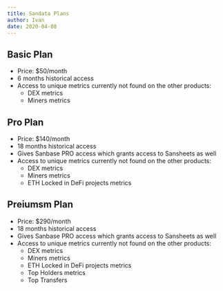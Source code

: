 ```yaml
---
title: Sandata Plans
author: Ivan
date: 2020-04-08
---
```


## Basic Plan

- Price: \$50/month
- 6 months historical access
- Access to unique metrics currently not found on the other products:
  - DEX metrics
  - Miners metrics

## Pro Plan

- Price: \$140/month
- 18 months historical access
- Gives Sanbase PRO access which grants access to Sansheets as well
- Access to unique metrics currently not found on the other products:
  - DEX metrics
  - Miners metrics
  - ETH Locked in DeFi projects metrics

## Preiumsm Plan

- Price: \$290/month
- 18 months historical access
- Gives Sanbase PRO access which grants access to Sansheets as well
- Access to unique metrics currently not found on the other products:
  - DEX metrics
  - Miners metrics
  - ETH Locked in DeFi projects metrics
  - Top Holders metrics
  - Top Transfers
